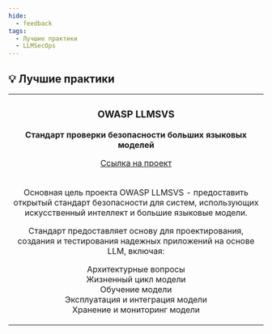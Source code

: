 ```yaml
---
hide:
  - feedback
tags:
  - Лучшие практики
  - LLMSecOps
---
```


## 💡 Лучшие практики

<table align="center"> 
  <tr> 
    <td align="center"> 
      <h3>OWASP LLMSVS</h3> 
      <p><strong>Стандарт проверки безопасности больших языковых моделей</strong></p> 
      <p><a href="https://owasp.org/www-project-llm-verification-standard/">Ссылка на проект</a></p> 
    </td> 
  </tr> 
  <tr> 
    <td align="center"> 
      <p>Основная цель проекта OWASP LLMSVS - предоставить открытый стандарт безопасности для систем, использующих искусственный интеллект и большие языковые модели.</p> 
      <p>Стандарт предоставляет основу для проектирования, создания и тестирования надежных приложений на основе LLM, включая:</p> 
      <ul style="list-style-type: none; padding: 0;"> 
        <li>Архитектурные вопросы</li> 
        <li>Жизненный цикл модели</li> 
        <li>Обучение модели</li> 
        <li>Эксплуатация и интеграция модели</li> 
        <li>Хранение и мониторинг модели</li> 
      </ul> 
    </td> 
  </tr> 
</table>